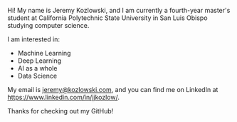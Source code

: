 Hi! My name is Jeremy Kozlowski, and I am currently a fourth-year master's student at California Polytechnic State University in San Luis Obispo studying computer science. 

I am interested in:

- Machine Learning
- Deep Learning
- AI as a whole
- Data Science

My email is jeremy@kozlowski.com, and you can find me on LinkedIn at https://www.linkedin.com/in/jjkozlow/.

Thanks for checking out my GitHub!

<!--
**Jkozmo10/Jkozmo10** is a ✨ _special_ ✨ repository because its `README.md` (this file) appears on your GitHub profile.

Here are some ideas to get you started:

- 🔭 I’m currently working on ...
- 🌱 I’m currently learning ...
- 👯 I’m looking to collaborate on ...
- 🤔 I’m looking for help with ...
- 💬 Ask me about ...
- 📫 How to reach me: ...
- 😄 Pronouns: ...
- ⚡ Fun fact: ...
-->

